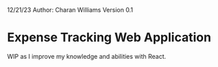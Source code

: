 12/21/23 Author: Charan Williams Version 0.1
# Expense Tracking Web Application
WIP as I improve my knowledge and abilities with React. 
